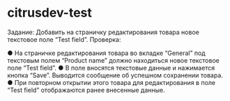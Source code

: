 # citrusdev-test
Задание:
Добавить на страничку редактирования товара новое текстовое поле “Test
field”.
Проверка:

● На страничке редактирования товара во вкладке “General” под
текстовым полем “Product name” должно находиться новое текстовое
поле “Test field”.
● В поле вносятся текстовые данные и нажимается кнопка “Save”.
Выводится сообщение об успешном сохранении товара.
● При повторном открытии этого товара для редактирования в поле “Test
field” отображаются ранее внесенные данные.
